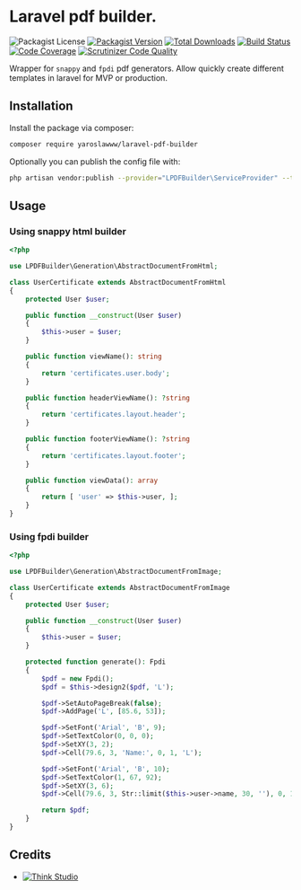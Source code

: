 # Laravel pdf builder.

![Packagist License](https://img.shields.io/packagist/l/yaroslawww/laravel-pdf-builder?color=%234dc71f)
[![Packagist Version](https://img.shields.io/packagist/v/yaroslawww/laravel-pdf-builder)](https://packagist.org/packages/yaroslawww/laravel-pdf-builder)
[![Total Downloads](https://img.shields.io/packagist/dt/yaroslawww/laravel-pdf-builder)](https://packagist.org/packages/yaroslawww/laravel-pdf-builder)
[![Build Status](https://scrutinizer-ci.com/g/yaroslawww/laravel-pdf-builder/badges/build.png?b=master)](https://scrutinizer-ci.com/g/yaroslawww/laravel-pdf-builder/build-status/master)
[![Code Coverage](https://scrutinizer-ci.com/g/yaroslawww/laravel-pdf-builder/badges/coverage.png?b=master)](https://scrutinizer-ci.com/g/yaroslawww/laravel-pdf-builder/?branch=master)
[![Scrutinizer Code Quality](https://scrutinizer-ci.com/g/yaroslawww/laravel-pdf-builder/badges/quality-score.png?b=master)](https://scrutinizer-ci.com/g/yaroslawww/laravel-pdf-builder/?branch=master)

Wrapper for `snappy` and `fpdi` pdf generators. Allow quickly create different templates in laravel for MVP or
production.

## Installation

Install the package via composer:

```bash
composer require yaroslawww/laravel-pdf-builder
```

Optionally you can publish the config file with:

```bash
php artisan vendor:publish --provider="LPDFBuilder\ServiceProvider" --tag="config"
```

## Usage

### Using snappy html builder

```php
<?php

use LPDFBuilder\Generation\AbstractDocumentFromHtml;

class UserCertificate extends AbstractDocumentFromHtml
{
    protected User $user;

    public function __construct(User $user)
    {
        $this->user = $user;
    }

    public function viewName(): string
    {
        return 'certificates.user.body';
    }

    public function headerViewName(): ?string
    {
        return 'certificates.layout.header';
    }

    public function footerViewName(): ?string
    {
        return 'certificates.layout.footer';
    }

    public function viewData(): array
    {
        return [ 'user' => $this->user, ];
    }
}
```

### Using fpdi builder

```php
<?php

use LPDFBuilder\Generation\AbstractDocumentFromImage;

class UserCertificate extends AbstractDocumentFromImage
{
    protected User $user;

    public function __construct(User $user)
    {
        $this->user = $user;
    }

    protected function generate(): Fpdi
    {
        $pdf = new Fpdi();
        $pdf = $this->design2($pdf, 'L');

        $pdf->SetAutoPageBreak(false);
        $pdf->AddPage('L', [85.6, 53]);

        $pdf->SetFont('Arial', 'B', 9);
        $pdf->SetTextColor(0, 0, 0);
        $pdf->SetXY(3, 2);
        $pdf->Cell(79.6, 3, 'Name:', 0, 1, 'L');

        $pdf->SetFont('Arial', 'B', 10);
        $pdf->SetTextColor(1, 67, 92);
        $pdf->SetXY(3, 6);
        $pdf->Cell(79.6, 3, Str::limit($this->user->name, 30, ''), 0, 1, 'C');

        return $pdf;
    }
}
```

## Credits

- [![Think Studio](https://yaroslawww.github.io/images/sponsors/packages/logo-think-studio.png)](https://think.studio/) 
